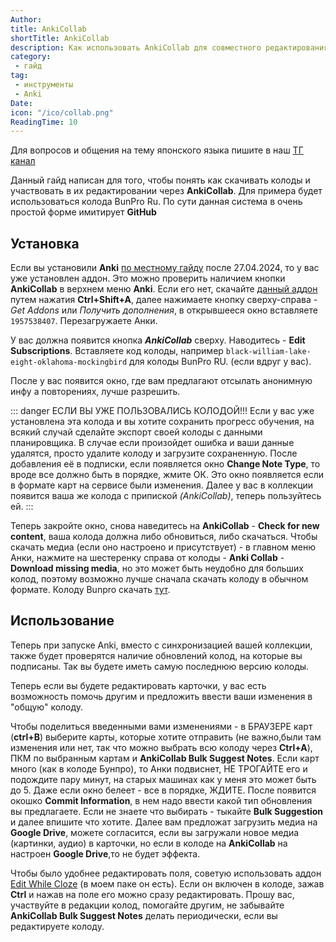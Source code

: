 ```yaml
---
Author:
title: AnkiCollab
shortTitle: AnkiCollab
description: Как использовать AnkiCollab для совместного редактирования колод
category: 
 - гайд
tag:
 - инструменты
 - Anki
Date: 
icon: "/ico/collab.png"
ReadingTime: 10
---
```

Для вопросов и общения на тему японского языка пишите в наш [ТГ канал](https://t.me/kotowari)

Данный гайд написан для того, чтобы понять как скачивать колоды и участвовать в их редактировании через **AnkiCollab**. Для примера будет использоваться колода BunPro Ru. По сути данная система в очень простой форме имитирует **GitHub**

## Установка

Если вы установили **Anki** [по местному гайду](software/anki) после 27.04.2024, то у вас уже установлен аддон. Это можно проверить наличием кнопки **AnkiCollab** в верхнем меню **Anki**. Если его нет, скачайте [данный аддон](https://ankiweb.net/shared/info/1957538407) путем  нажатия **Ctrl+Shift+A**, далее нажимаете кнопку сверху-справа - *Get Addons* или *Получить дополнения*, в открывшееся окно вставляете `1957538407`. Перезагружаете Анки.

У вас должна появится кнопка ***AnkiCollab*** сверху. Наводитесь - **Edit Subscriptions**. Вставляете код колоды, например `black-william-lake-eight-oklahoma-mockingbird` для колоды BunPro RU. (если вдруг у вас).  

После у вас появится окно, где вам предлагают отсылать анонимную инфу а повторениях, лучше разрешить.

::: danger ЕСЛИ ВЫ УЖЕ ПОЛЬЗОВАЛИСЬ КОЛОДОЙ!!!
Если у вас уже установлена эта колода и вы хотите сохранить прогресс обучения, на всякий случай сделайте экспорт своей колоды с данными планировщика. В случае если произойдет ошибка и ваши данные удалятся, просто удалите колоду и загрузите сохраненную.
После добавления её в подписки, если появляется окно **Change Note Type**, то вроде все должно быть в порядке, жмите ОК. Это окно появляется если в формате карт на сервисе были изменения.
Далее у вас в коллекции появится ваша же колода с припиской *(AnkiCollab)*, теперь пользуйтесь ей.
:::

Теперь закройте окно, снова наведитесь на **AnkiCollab** - **Check for new content**, ваша колода должна либо обновиться, либо скачаться. Чтобы скачать медиа (если оно настроено и присутствует) - в главном меню Анки, нажмите на шестеренку справа от колоды - **Anki Collab** - **Download missing media**, но это может быть неудобно для больших колод, поэтому возможно лучше сначала скачать колоду в обычном формате. Колоду Bunpro скачать [тут](https://drive.google.com/file/d/1zVYUuRruawPiM9RL__ov2TssRft1VUd8/view?usp=drive_link).

## Использование

Теперь при запуске Anki, вместо с синхронизацией вашей коллекции, также будет проверятся наличие обновлений колод, на которые вы подписаны. Так вы будете иметь самую последнюю версию колоды.

Теперь если вы будете редактировать карточки, у вас есть возможность помочь другим и предложить ввести ваши изменения в "общую" колоду.

Чтобы поделиться введенными вами изменениями - в БРАУЗЕРЕ карт (**ctrl+B**) выберите карты, которые хотите отправить (не важно,были там изменения или нет, так что можно выбрать всю колоду через **Ctrl+A**), ПКМ по выбранным картам и **AnkiCollab Bulk Suggest Notes**. Если карт много (как в колоде Бунпро), то Анки подвиснет, НЕ ТРОГАЙТЕ его и подождите пару минут, на старых машинах как у меня это может быть до 5. Даже если окно белеет - все в порядке, ЖДИТЕ. После появится окошко **Commit Information**, в нем надо ввести какой тип обновления вы предлагаете. Если не знаете что выбирать - тыкайте **Bulk Suggestion** и далее впишите что хотите. Далее вам предложат загрузить медиа на **Google Drive**, можете согласится, если вы загружали новое медиа (картинки, аудио) в карточки, но если в колоде на **AnkiCollab** на настроен **Google Drive**,то не будет эффекта.

Чтобы было удобнее редактировать поля, советую использовать аддон [Edit While Cloze](https://ankiweb.net/shared/info/385888438) (в моем паке он есть). Если он включен в колоде, зажав **Ctrl** и нажав на поле его можно сразу редактировать. Прошу вас, участвуйте в редакции колод, помогайте другим, не забывайте **AnkiCollab Bulk Suggest Notes** делать периодически, если вы редактируете колоду.